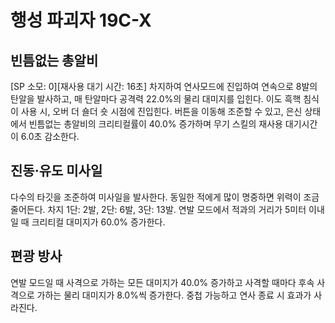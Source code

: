 # 행성 파괴자 19C-X

## 빈틈없는 총알비

[SP 소모: 0][재사용 대기 시간: 16초] 차지하여 연사모드에 진입하여 연속으로 8발의 탄알을 발사하고, 매 탄알마다 공격력 22.0%의 물리 대미지를 입힌다. 이도 흑핵 침식이 사용 시, 오버 더 숄더 숏 시점에 진입힌다. 버튼을 이동해 조준할 수 있고, 은신 상태에서 빈틈없는 총알비의 크리티컬률이 40.0% 증가하며 무기 스킬의 재사용 대기시간이 6.0초 감소한다.

## 진동·유도 미사일

다수의 타깃을 조준하여 미사일을 발사한다. 동일한 적에게 많이 명중하면 위력이 조금 줄어든다. 차지 1단: 2발, 2단: 6발, 3단: 13발. 연발 모드에서 적과의 거리가 5미터 이내일 때 크리티컬 대미지가 60.0% 증가한다.

## 편광 방사

연발 모드일 때 사격으로 가하는 모든 대미지가 40.0% 증가하고 사격할 때마다 후속 사격으로 가하는 물리 대미지가 8.0%씩 증가한다. 중첩 가능하고 연사 종료 시 효과가 사라진다.

